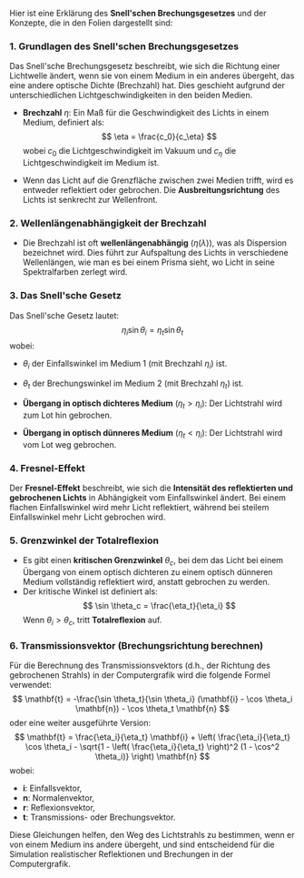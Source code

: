 Hier ist eine Erklärung des **Snell'schen Brechungsgesetzes** und der Konzepte, die in den Folien dargestellt sind:

### 1. Grundlagen des Snell'schen Brechungsgesetzes
Das Snell'sche Brechungsgesetz beschreibt, wie sich die Richtung einer Lichtwelle ändert, wenn sie von einem Medium in ein anderes übergeht, das eine andere optische Dichte (Brechzahl) hat. Dies geschieht aufgrund der unterschiedlichen Lichtgeschwindigkeiten in den beiden Medien.

- **Brechzahl** $\eta$: Ein Maß für die Geschwindigkeit des Lichts in einem Medium, definiert als:
  $$
  \eta = \frac{c_0}{c_\eta}
  $$
  wobei $c_0$ die Lichtgeschwindigkeit im Vakuum und $c_\eta$ die Lichtgeschwindigkeit im Medium ist.

- Wenn das Licht auf die Grenzfläche zwischen zwei Medien trifft, wird es entweder reflektiert oder gebrochen. Die **Ausbreitungsrichtung** des Lichts ist senkrecht zur Wellenfront.

### 2. Wellenlängenabhängigkeit der Brechzahl
- Die Brechzahl ist oft **wellenlängenabhängig** ($\eta(\lambda)$), was als Dispersion bezeichnet wird. Dies führt zur Aufspaltung des Lichts in verschiedene Wellenlängen, wie man es bei einem Prisma sieht, wo Licht in seine Spektralfarben zerlegt wird.

### 3. Das Snell'sche Gesetz
Das Snell'sche Gesetz lautet:
$$
\eta_i \sin \theta_i = \eta_t \sin \theta_t
$$
wobei:
- $\theta_i$ der Einfallswinkel im Medium 1 (mit Brechzahl $\eta_i$) ist.
- $\theta_t$ der Brechungswinkel im Medium 2 (mit Brechzahl $\eta_t$) ist.

- **Übergang in optisch dichteres Medium** ($\eta_t > \eta_i$): Der Lichtstrahl wird zum Lot hin gebrochen.
- **Übergang in optisch dünneres Medium** ($\eta_t < \eta_i$): Der Lichtstrahl wird vom Lot weg gebrochen.

### 4. Fresnel-Effekt
Der **Fresnel-Effekt** beschreibt, wie sich die **Intensität des reflektierten und gebrochenen Lichts** in Abhängigkeit vom Einfallswinkel ändert. Bei einem flachen Einfallswinkel wird mehr Licht reflektiert, während bei steilem Einfallswinkel mehr Licht gebrochen wird.

### 5. Grenzwinkel der Totalreflexion
- Es gibt einen **kritischen Grenzwinkel** $\theta_c$, bei dem das Licht bei einem Übergang von einem optisch dichteren zu einem optisch dünneren Medium vollständig reflektiert wird, anstatt gebrochen zu werden.
- Der kritische Winkel ist definiert als:
  $$
  \sin \theta_c = \frac{\eta_t}{\eta_i}
  $$
  Wenn $\theta_i > \theta_c$, tritt **Totalreflexion** auf.

### 6. Transmissionsvektor (Brechungsrichtung berechnen)
Für die Berechnung des Transmissionsvektors (d.h., der Richtung des gebrochenen Strahls) in der Computergrafik wird die folgende Formel verwendet:
$$
\mathbf{t} = -\frac{\sin \theta_t}{\sin \theta_i} (\mathbf{i} - \cos \theta_i \mathbf{n}) - \cos \theta_t \mathbf{n}
$$
oder eine weiter ausgeführte Version:
$$
\mathbf{t} = \frac{\eta_i}{\eta_t} \mathbf{i} + \left( \frac{\eta_i}{\eta_t} \cos \theta_i - \sqrt{1 - \left( \frac{\eta_i}{\eta_t} \right)^2 (1 - \cos^2 \theta_i)} \right) \mathbf{n}
$$
wobei:
- $\mathbf{i}$: Einfallsvektor,
- $\mathbf{n}$: Normalenvektor,
- $\mathbf{r}$: Reflexionsvektor,
- $\mathbf{t}$: Transmissions- oder Brechungsvektor.

Diese Gleichungen helfen, den Weg des Lichtstrahls zu bestimmen, wenn er von einem Medium ins andere übergeht, und sind entscheidend für die Simulation realistischer Reflektionen und Brechungen in der Computergrafik.

